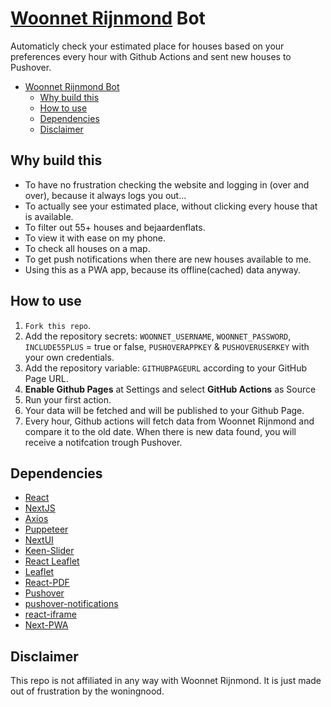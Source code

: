 # [Woonnet Rijnmond](https://www.woonnetrijnmond.nl/) Bot
Automaticly check your estimated place for houses based on your preferences every hour with Github Actions and sent new houses to Pushover.
<!-- TOC -->
* [Woonnet Rijnmond Bot](#woonnet-rijnmond-bot)
  * [Why build this](#why-build-this)
  * [How to use](#how-to-use)
  * [Dependencies](#dependencies)
  * [Disclaimer](#disclaimer)
<!-- TOC -->
## Why build this
- To have no frustration checking the website and logging in (over and over), because it always logs you out...
- To actually see your estimated place, without clicking every house that is available.
- To filter out 55+ houses and bejaardenflats.
- To view it with ease on my phone.
- To check all houses on a map.
- To get push notifications when there are new houses available to me.
- Using this as a PWA app, because its offline(cached) data anyway.

## How to use
1. `Fork this repo`.
2. Add the repository secrets: `WOONNET_USERNAME`, `WOONNET_PASSWORD`, `INCLUDE55PLUS` = true or false, `PUSHOVERAPPKEY` & `PUSHOVERUSERKEY` with your own credentials.
3. Add the repository variable: `GITHUBPAGEURL` according to your GitHub Page URL.
4. **Enable Github Pages** at Settings and select **GitHub Actions** as Source
5. Run your first action.
6. Your data will be fetched and will be published to your Github Page.
7. Every hour, Github actions will fetch data from Woonnet Rijnmond and compare it to the old date. When there is new data found, you will receive a notifcation trough Pushover.

## Dependencies
- [React](https://github.com/facebook/react)
- [NextJS](https://github.com/vercel/next.js)
- [Axios](https://axios-http.com/)
- [Puppeteer](https://github.com/puppeteer/puppeteer)
- [NextUI](https://github.com/nextui-org/nextui)
- [Keen-Slider](https://github.com/rcbyr/keen-slider)
- [React Leaflet](https://react-leaflet.js.org/)
- [Leaflet](https://leafletjs.com/)
- [React-PDF](https://react-pdf.org/)
- [Pushover](https://pushover.net/)
- [pushover-notifications](https://github.com/qbit/node-pushover)
- [react-iframe](https://github.com/robbestad/react-iframe)
- [Next-PWA](https://github.com/shadowwalker/next-pwa)

## Disclaimer
This repo is not affiliated in any way with Woonnet Rijnmond. It is just made out of frustration by the woningnood.
